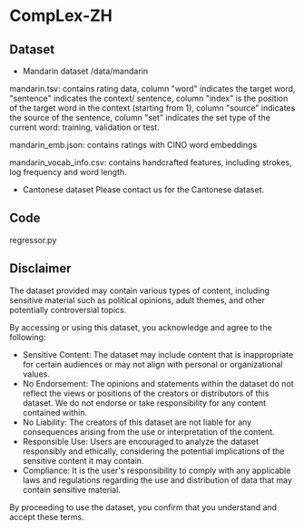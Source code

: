 # CompLex-ZH

## Dataset



* Mandarin dataset
/data/mandarin

mandarin.tsv: contains rating data, column "word" indicates the target word, "sentence" indicates the context/ sentence, column "index" is the position of the target word in the context (starting from 1), column "source" indicates the source of the sentence, column "set" indicates the set type of the current word: training, validation or test.

mandarin_emb.json: contains ratings with CINO word embeddings

mandarin_vocab_info.csv: contains handcrafted features, including strokes, log frequency and word length.

* Cantonese dataset
Please contact us for the Cantonese dataset. 

## Code
regressor.py

## Disclaimer

The dataset provided may contain various types of content, including sensitive material such as political opinions, adult themes, and other potentially controversial topics.

By accessing or using this dataset, you acknowledge and agree to the following:
* Sensitive Content: The dataset may include content that is inappropriate for certain audiences or may not align with personal or organizational values.
* No Endorsement: The opinions and statements within the dataset do not reflect the views or positions of the creators or distributors of this dataset. We do not endorse or take responsibility for any content contained within.
* No Liability: The creators of this dataset are not liable for any consequences arising from the use or interpretation of the content.
* Responsible Use: Users are encouraged to analyze the dataset responsibly and ethically, considering the potential implications of the sensitive content it may contain.
* Compliance: It is the user's responsibility to comply with any applicable laws and regulations regarding the use and distribution of data that may contain sensitive material.

By proceeding to use the dataset, you confirm that you understand and accept these terms.


